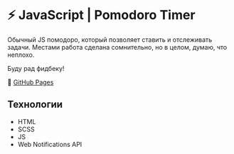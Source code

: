 # ⚡️ JavaScript | Pomodoro Timer

Обычный  JS помодоро, который позволяет ставить и отслеживать задачи.
Местами работа сделана сомнительно, но в целом, думаю, что неплохо.

Буду рад фидбеку! 

🔗 [GitHub Pages](https://zzloyshkolnik.github.io/VanillaJS-Pomodoro/)

## Технологии
- HTML
- SCSS
- JS
- Web Notifications API
